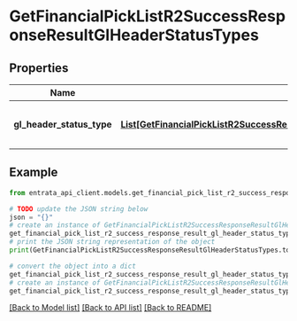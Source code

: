 # GetFinancialPickListR2SuccessResponseResultGlHeaderStatusTypes


## Properties

Name | Type | Description | Notes
------------ | ------------- | ------------- | -------------
**gl_header_status_type** | [**List[GetFinancialPickListR2SuccessResponseResultGlHeaderStatusTypesGlHeaderStatusTypeInner]**](GetFinancialPickListR2SuccessResponseResultGlHeaderStatusTypesGlHeaderStatusTypeInner.md) | A list of GL header status types. | 

## Example

```python
from entrata_api_client.models.get_financial_pick_list_r2_success_response_result_gl_header_status_types import GetFinancialPickListR2SuccessResponseResultGlHeaderStatusTypes

# TODO update the JSON string below
json = "{}"
# create an instance of GetFinancialPickListR2SuccessResponseResultGlHeaderStatusTypes from a JSON string
get_financial_pick_list_r2_success_response_result_gl_header_status_types_instance = GetFinancialPickListR2SuccessResponseResultGlHeaderStatusTypes.from_json(json)
# print the JSON string representation of the object
print(GetFinancialPickListR2SuccessResponseResultGlHeaderStatusTypes.to_json())

# convert the object into a dict
get_financial_pick_list_r2_success_response_result_gl_header_status_types_dict = get_financial_pick_list_r2_success_response_result_gl_header_status_types_instance.to_dict()
# create an instance of GetFinancialPickListR2SuccessResponseResultGlHeaderStatusTypes from a dict
get_financial_pick_list_r2_success_response_result_gl_header_status_types_from_dict = GetFinancialPickListR2SuccessResponseResultGlHeaderStatusTypes.from_dict(get_financial_pick_list_r2_success_response_result_gl_header_status_types_dict)
```
[[Back to Model list]](../README.md#documentation-for-models) [[Back to API list]](../README.md#documentation-for-api-endpoints) [[Back to README]](../README.md)


